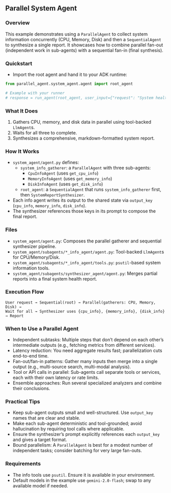 ## Parallel System Agent

### Overview

This example demonstrates using a `ParallelAgent` to collect system information concurrently (CPU, Memory, Disk) and then a `SequentialAgent` to synthesize a single report. It showcases how to combine parallel fan-out (independent work in sub-agents) with a sequential fan-in (final synthesis).

### Quickstart

- Import the root agent and hand it to your ADK runtime:

```python
from parallel_agent.system_agent.agent import root_agent

# Example with your runner
# response = run_agent(root_agent, user_input={"request": "System health report"})
```

### What It Does

1. Gathers CPU, memory, and disk data in parallel using tool-backed `LlmAgent`s.
2. Waits for all three to complete.
3. Synthesizes a comprehensive, markdown-formatted system report.

### How It Works

- `system_agent/agent.py` defines:
  - `system_info_gatherer`: a `ParallelAgent` with three sub-agents:
    - `CpuInfoAgent` (uses `get_cpu_info`)
    - `MemoryInfoAgent` (uses `get_memory_info`)
    - `DiskInfoAgent` (uses `get_disk_info`)
  - `root_agent`: a `SequentialAgent` that runs `system_info_gatherer` first, then `SystemReportSynthesizer`.
- Each info agent writes its output to the shared state via `output_key` (`cpu_info`, `memory_info`, `disk_info`).
- The synthesizer references those keys in its prompt to compose the final report.

### Files

- `system_agent/agent.py`: Composes the parallel gatherer and sequential synthesizer pipeline.
- `system_agent/subagents/*_info_agent/agent.py`: Tool-backed `LlmAgent`s for CPU/Memory/Disk.
- `system_agent/subagents/*_info_agent/tools.py`: `psutil`-based system information tools.
- `system_agent/subagents/synthesizer_agent/agent.py`: Merges partial reports into a final system health report.

### Execution Flow

```
User request → Sequential(root) → Parallel(gatherers: CPU, Memory, Disk) →
Wait for all → Synthesizer uses {cpu_info}, {memory_info}, {disk_info} → Report
```

### When to Use a Parallel Agent

- Independent subtasks: Multiple steps that don’t depend on each other’s intermediate outputs (e.g., fetching metrics from different services).
- Latency reduction: You need aggregate results fast; parallelization cuts end-to-end time.
- Fan-out/fan-in patterns: Gather many inputs then merge into a single output (e.g., multi-source search, multi-modal analysis).
- Tool or API calls in parallel: Sub-agents call separate tools or services, each with their own latency or rate limits.
- Ensemble approaches: Run several specialized analyzers and combine their conclusions.

### Practical Tips

- Keep sub-agent outputs small and well-structured. Use `output_key` names that are clear and stable.
- Make each sub-agent deterministic and tool-grounded; avoid hallucination by requiring tool calls where applicable.
- Ensure the synthesizer’s prompt explicitly references each `output_key` and gives a target format.
- Bound parallelism: A `ParallelAgent` is best for a modest number of independent tasks; consider batching for very large fan-outs.

### Requirements

- The info tools use `psutil`. Ensure it is available in your environment.
- Default models in the example use `gemini-2.0-flash`; swap to any available model if needed.



